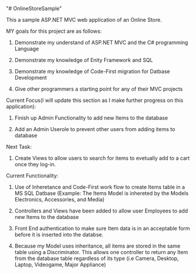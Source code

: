 "# OnlineStoreSample" 

This a sample ASP.NET MVC web application of an Online Store. 

MY goals for this project are as follows:

1. Demonstrate my understand of ASP.NET MVC and the C# programming Language

2. Demonstrate my knowledge of Enity Framework and SQL

3. Demonstrate my knowledge of Code-First migration for Datbase Development

4. Give other programmers a starting point for any of their MVC projects


Current Focus(I will update this section as I make further progress on this application):

1. Finish up Admin Functionality to add new Items to the database

2. Add an Admin Userole to prevent other users from adding items to database


Next Task:

1. Create Views to allow users to search for items to evetually add to a cart once they log-in.


Current Functionality:

1. Use of Inheretance and Code-First work flow to create Items table in a MS SQL Datbase
(Example: The Items Model is inhereted by the Models Electronics, Accessories, and Media)

2. Controllers and Views have been added to allow user Employees to add new Items to the database

3. Front End authentication to make sure Item data is in an acceptable form before it is inserted into
the databse.

4. Because my Model uses inheritance, all items are stored in the same table using a Discriminator.
This allows one controller to return any Item from the database table regardless of its type (i.e Camera,
Desktop, Laptop, Videogame, Major Appliance)